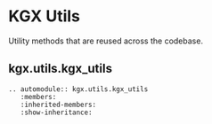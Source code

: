 # KGX Utils

Utility methods that are reused across the codebase.


## kgx.utils.kgx_utils

```{eval-rst}
.. automodule:: kgx.utils.kgx_utils
   :members:
   :inherited-members:
   :show-inheritance:
```

